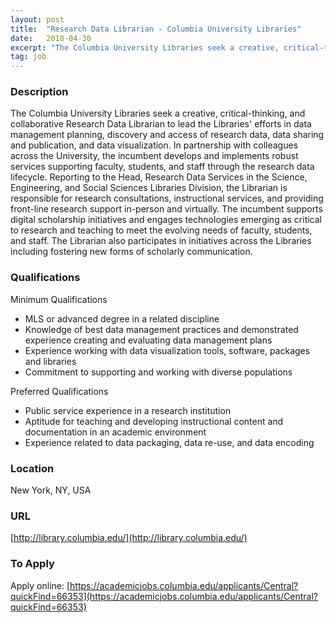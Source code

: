 ```yaml
---
layout: post
title:  "Research Data Librarian - Columbia University Libraries"
date:   2018-04-30
excerpt: "The Columbia University Libraries seek a creative, critical-thinking, and collaborative Research Data Librarian to lead the Libraries' efforts in data management planning, discovery and access of research data, data sharing and publication, and data visualization. In partnership with colleagues across the University, the incumbent develops and implements robust services supporting..."
tag: job
---
```


### Description   

The Columbia University Libraries seek a creative, critical-thinking, and collaborative Research Data Librarian to lead the Libraries' efforts in data management planning, discovery and access of research data, data sharing and publication, and data visualization. In partnership with colleagues across the University, the incumbent develops and implements robust services supporting faculty, students, and staff through the research data lifecycle. Reporting to the Head, Research Data Services in the Science, Engineering, and Social Sciences Libraries Division, the Librarian is responsible for research consultations, instructional services, and providing front-line research support in-person and virtually. The incumbent supports digital scholarship initiatives and engages technologies emerging as critical to research and teaching to meet the evolving needs of faculty, students, and staff. The Librarian also participates in initiatives across the Libraries including fostering new forms of scholarly communication.





### Qualifications   

Minimum Qualifications
- MLS or advanced degree in a related discipline 
- Knowledge of best data management practices and demonstrated experience creating and evaluating data management plans
- Experience working with data visualization tools, software, packages and libraries
- Commitment to supporting and working with diverse populations

Preferred Qualifications
- Public service experience in a research institution
- Aptitude for teaching and developing instructional content and documentation in an academic environment
- Experience related to data packaging, data re-use, and data encoding




### Location   

New York, NY, USA


### URL   

[http://library.columbia.edu/](http://library.columbia.edu/)

### To Apply   

Apply online: [https://academicjobs.columbia.edu/applicants/Central?quickFind=66353](https://academicjobs.columbia.edu/applicants/Central?quickFind=66353)





